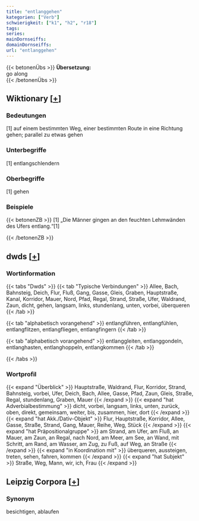 ```yaml
---
title: "entlanggehen"
kategorien: ["Verb"]
schwierigkeit: ["k1", "h2", "r18"]
tags:
series:
mainDornseiffs:
domainDornseiffs:
url: "entlanggehen"
---
```


{{< betonenÜbs >}}
**Übersetzung:**  
go  along  
{{< /betonenÜbs >}}

## Wiktionary [[+](https://de.wiktionary.org/wiki/entlanggehen)]

### Bedeutungen
[1] auf einem bestimmten Weg, einer bestimmten Route in eine Richtung gehen; parallel zu etwas gehen  

### Unterbegriffe
[1] entlangschlendern  

### Oberbegriffe
[1] gehen  

### Beispiele
{{< betonenZB >}}
[1] „Die Männer gingen an den feuchten Lehmwänden des Ufers entlang.“[1]  

{{< /betonenZB >}}


## dwds [[+](https://www.dwds.de/wb/entlanggehen)]

### Wortinformation
{{< tabs "Dwds" >}}
{{< tab "Typische Verbindungen" >}}
Allee, Bach, Bahnsteig, Deich, Flur, Fluß, Gang, Gasse, Gleis, Graben, Hauptstraße, Kanal, Korridor, Mauer, Nord, Pfad, Regal, Strand, Straße, Ufer, Waldrand, Zaun, dicht, gehen, langsam, links, stundenlang, unten, vorbei, überqueren
{{< /tab >}}

{{< tab "alphabetisch vorangehend" >}}
entlangführen, entlangfühlen, entlangflitzen, entlangfliegen, entlangfingern
{{< /tab >}}

{{< tab "alphabetisch vorangehend" >}}
entlanggleiten, entlanggondeln, entlanghasten, entlanghoppeln, entlangkommen
{{< /tab >}}

{{< /tabs >}}

### Wortprofil
{{< expand "Überblick" >}} Hauptstraße, Waldrand, Flur, Korridor, Strand, Bahnsteig, vorbei, Ufer, Deich, Bach, Allee, Gasse, Pfad, Zaun, Gleis, Straße, Regal, stundenlang, Graben, Mauer {{< /expand >}}
{{< expand "hat Adverbialbestimmung" >}} dicht, vorbei, langsam, links, unten, zurück, oben, direkt, gemeinsam, weiter, bis, zusammen, hier, dort {{< /expand >}}
{{< expand "hat Akk./Dativ-Objekt" >}} Flur, Hauptstraße, Korridor, Allee, Gasse, Straße, Strand, Gang, Mauer, Reihe, Weg, Stück {{< /expand >}}
{{< expand "hat Präpositionalgruppe" >}} am Strand, am Ufer, am Fluß, an Mauer, am Zaun, an Regal, nach Nord, am Meer, am See, an Wand, mit Schritt, am Rand, am Wasser, am Zug, zu Fuß, auf Weg, an Straße {{< /expand >}}
{{< expand "in Koordination mit" >}} überqueren, aussteigen, treten, sehen, fahren, kommen {{< /expand >}}
{{< expand "hat Subjekt" >}} Straße, Weg, Mann, wir, ich, Frau {{< /expand >}}

## Leipzig Corpora [[+](https://corpora.uni-leipzig.de/en/res?word=entlanggehen&corpusId=deu_newscrawl-public_2018)]


### Synonym
besichtigen, ablaufen

